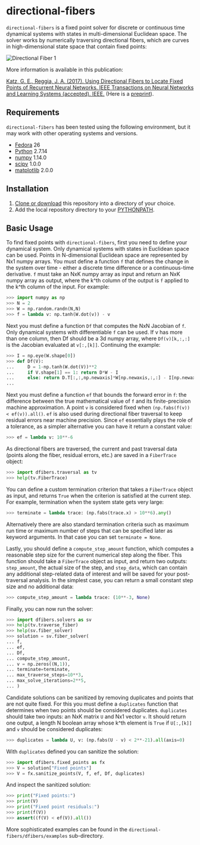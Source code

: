 # directional-fibers

`directional-fibers` is a fixed point solver for discrete or continuous time dynamical systems with states in multi-dimensional Euclidean space.  The solver works by numerically traversing directional fibers, which are curves in high-dimensional state space that contain fixed points:

![Directional Fiber 1](https://cloud.githubusercontent.com/assets/6537102/21059296/bc76324e-be0f-11e6-9b5f-24a3cc928711.png)

More information is available in this publication:

[Katz, G. E., Reggia, J. A. (2017). Using Directional Fibers to Locate Fixed Points of Recurrent Neural Networks. IEEE Transactions on Neural Networks and Learning Systems (accepted). IEEE.](https://doi.org/10.1109/TNNLS.2017.2733544) (Here is a [preprint](https://www.cs.umd.edu/~gkatz/TNNLS-2016-P-7293.R2.pdf)).

## Requirements

`directional-fibers` has been tested using the following environment, but it may work with other operating systems and versions.
* [Fedora](https://getfedora.org/) 26
* [Python](https://www.python.org/) 2.7.14
* [numpy](http://www.numpy.org/) 1.14.0
* [scipy](http://www.scipy.org/scipylib/index.html) 1.0.0
* [matplotlib](http://matplotlib.org/) 2.0.0

## Installation

1. [Clone or download](https://help.github.com/articles/cloning-a-repository/) this repository into a directory of your choice.
2. Add the local repository directory to your [PYTHONPATH](https://docs.python.org/2/using/cmdline.html#envvar-PYTHONPATH).

## Basic Usage

To find fixed points with `directional-fibers`, first you need to define your dynamical system.  Only dynamical systems with states in Euclidean space can be used.  Points in N-dimensional Euclidean space are represented by Nx1 numpy arrays.  You must define a function `f` that defines the change in the system over time - either a discrete time difference or a continuous-time derivative.  `f` must take an NxK numpy array as input and return an NxK numpy array as output, where the k^th column of the output is `f` applied to the k^th column of the input.  For example:

```python
>>> import numpy as np
>>> N = 2
>>> W = np.random.randn(N,N)
>>> f = lambda v: np.tanh(W.dot(v)) - v
```

Next you must define a function `Df` that computes the NxN Jacobian of `f`.  Only dynamical systems with differentiable `f` can be used.  If v has more than one column, then Df should be a 3d numpy array, where `Df(v)[k,:,:]` is the Jacobian evaluated at `v[:,[k]]`.  Continuing the example:

```python
>>> I = np.eye(W.shape[0])
>>> def Df(V):
...     D = 1-np.tanh(W.dot(V))**2
...     if V.shape[1] == 1: return D*W - I
...     else: return D.T[:,:,np.newaxis]*W[np.newaxis,:,:] - I[np.newaxis,:,:]
...
```

Next you must define a function `ef` that bounds the forward error in `f`: the difference between the true mathematical value of `f` and its finite-precision machine approximation.  A point `v` is considered fixed when `(np.fabs(f(v)) < ef(v)).all()`. `ef` is also used during directional fiber traversal to keep residual errors near machine precision.  Since `ef` essentially plays the role of a tolerance, as a simpler alternative you can have it return a constant value:

```python
>>> ef = lambda v: 10**-6
```

As directional fibers are traversed, the current and past traversal data (points along the fiber, residual errors, etc.) are saved in a `FiberTrace` object:

```python
>>> import dfibers.traversal as tv
>>> help(tv.FiberTrace)
```

You can define a custom termination criterion that takes a `FiberTrace` object as input, and returns `True` when the criterion is satisfied at the current step.  For example, termination when the system state gets very large:

```python
>>> terminate = lambda trace: (np.fabs(trace.x) > 10**6).any()
```

Alternatively there are also standard termination criteria such as maximum run time or maximum number of steps that can be specified later as keyword arguments.  In that case you can set `terminate = None`.

Lastly, you should define a `compute_step_amount` function, which computes a reasonable step size for the current numerical step along the fiber.  This function should take a `FiberTrace` object as input, and return two outputs: `step_amount`, the actual size of the step, and `step_data`, which can contain any additional step-related data of interest and will be saved for your post-traversal analysis.  In the simplest case, you can return a small constant step size and no additional data:

```python
>>> compute_step_amount = lambda trace: (10**-3, None)
```

Finally, you can now run the solver:

```python
>>> import dfibers.solvers as sv
>>> help(tv.traverse_fiber)
>>> help(sv.fiber_solver)
>>> solution = sv.fiber_solver(
... f,
... ef,
... Df,
... compute_step_amount,
... v = np.zeros((N,1)),
... terminate=terminate,
... max_traverse_steps=10**3,
... max_solve_iterations=2**5,
... )
```

Candidate solutions can be sanitized by removing duplicates and points that are not quite fixed.  For this you must define a `duplicates` function that determines when two points should be considered duplicates.  `duplicates` should take two inputs: an NxK matrix `U` and Nx1 vector `v`.  It should return one output, a length N boolean array whose k^th element is `True` if `U[:,[k]]` and `v` should be considered duplicates:

```python
>>> duplicates = lambda U, v: (np.fabs(U - v) < 2**-21).all(axis=0)
```

With `duplicates` defined you can sanitize the solution:

```python
>>> import dfibers.fixed_points as fx
>>> V = solution["Fixed points"]
>>> V = fx.sanitize_points(V, f, ef, Df, duplicates)
```

And inspect the sanitized solution:

```python
>>> print("Fixed points:")
>>> print(V)
>>> print("Fixed point residuals:")
>>> print(f(V))
>>> assert((f(V) < ef(V)).all())
```

More sophisticated examples can be found in the `directional-fibers/dfibers/examples` sub-directory.
